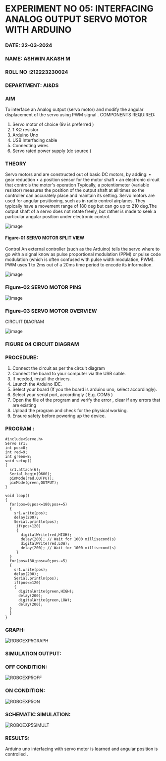 # EXPERIMENT NO 05: INTERFACING ANALOG OUTPUT SERVO MOTOR WITH ARDUINO
###  DATE: 22-03-2024
###  NAME: ASHWIN AKASH M
###  ROLL NO :212223230024
###  DEPARTMENT: AI&DS


### AIM
To interface an Analog output (servo motor) and modify the angular displacement of the servo using PWM signal .
COMPONENTS REQUIRED:
1.	Servo motor of choice (9v is preferred )
2.	1 KΩ resistor 
3.	Arduino Uno 
4.	USB Interfacing cable 
5.	Connecting wires 
6.	Servo rated power supply (dc source )


### THEORY
Servo motors and are constructed out of basic DC motors, by adding:
•	 gear reduction
•	 a position sensor for the motor shaft
•	 an electronic circuit that controls the motor's operation
Typically, a potentiometer (variable resistor) measures the position of the output shaft at all times so the controller can accurately place and maintain its setting.
Servo motors are used for angular positioning, such as in radio control airplanes.  They typically have a movement range of 180 deg but can go up to 210 deg.The output shaft of a servo does not rotate freely, but rather is made to seek a particular angular position under electronic control. 


![image](https://user-images.githubusercontent.com/36288975/163544439-1f477927-fcd4-42f0-9ce4-c863fdbf1210.png)



#### Figure-01 SERVO MOTOR SPLIT VIEW 
Control 
An external controller (such as the Arduino) tells the servo where to go with a signal know as pulse proportional modulation (PPM) or pulse code modulation (which is often confused with pulse width modulation, PWM). PWM uses 1 to 2ms out of a 20ms time period to encode its information.
 
 
 ![image](https://user-images.githubusercontent.com/36288975/163544482-3027136f-7135-4f3d-a23f-8dc2fe04194d.png)

### Figure-02 SERVO MOTOR PINS

 ![image](https://user-images.githubusercontent.com/36288975/163544513-ca497421-e6ba-4f91-871f-5cfba77f22a8.png)


### Figure-03 SERVO MOTOR OVERVIEW 

 


 





CIRCUIT DIAGRAM
 
 
 ![image](https://user-images.githubusercontent.com/36288975/163544618-6eb8a7b5-7f1a-428a-8d9f-fd899b145efb.png)

### FIGURE 04 CIRCUIT DIAGRAM

### PROCEDURE:
1.	Connect the circuit as per the circuit diagram 
2.	Connect the board to your computer via the USB cable.
3.	If needed, install the drivers.
4.	Launch the Arduino IDE.
5.	Select your board (If you the board is arduino uno, select accordingly).
6.	Select your serial port, accordingly ( E.g. COM5 )
7.	Open the file of the program  and verify the error , clear if any errors that are existing 
8.	Upload the program and check for the physical working. 
9.	Ensure safety before powering up the device.


### PROGRAM :
```
#include<Servo.h>
Servo sr1;
int pos=0;
int red=9;
int green=8;
void setup()
{
  sr1.attach(6);
  Serial.begin(9600);
  pinMode(red,OUTPUT);
  pinMode(green,OUTPUT);
}

void loop()
{
  for(pos=0;pos<=180;pos+=5)
  {
    sr1.write(pos);
    delay(200);
    Serial.println(pos);
     if(pos>120)
     {
       digitalWrite(red,HIGH);
       delay(200); // Wait for 1000 millisecond(s)
       digitalWrite(red,LOW);
       delay(200); // Wait for 1000 millisecond(s)
     }
  }
  for(pos=180;pos>=0;pos-=5)
  {
    sr1.write(pos);
    delay(200);
    Serial.println(pos);
    if(pos<=120)
    {
      digitalWrite(green,HIGH);
      delay(200);
      digitalWrite(green,LOW);
      delay(200);
  }
  }
}

```
### GRAPH:
![ROBOEXP5GRAPH](https://github.com/AshwinAkash24/EXPERIMENT-NO--05-INTERFACING-ANALOG-OUTPUT-SERVO-MOTOR-WITH-ARDUINO-/assets/144979248/5e86f492-9c85-458e-be7e-1b425785485f)

### SIMULATION OUTPUT:
### OFF CONDITION:
![ROBOEXP5OFF](https://github.com/AshwinAkash24/EXPERIMENT-NO--05-INTERFACING-ANALOG-OUTPUT-SERVO-MOTOR-WITH-ARDUINO-/assets/144979248/50853156-0355-4fe1-8387-3a3541645ef2)

### ON CONDITION:
![ROBOEXP5ON](https://github.com/AshwinAkash24/EXPERIMENT-NO--05-INTERFACING-ANALOG-OUTPUT-SERVO-MOTOR-WITH-ARDUINO-/assets/144979248/096acff7-8237-401e-972c-655ccf545bc0)

### SCHEMATIC SIMULATION: 
![ROBOEXP5SIMULT](https://github.com/AshwinAkash24/EXPERIMENT-NO--05-INTERFACING-ANALOG-OUTPUT-SERVO-MOTOR-WITH-ARDUINO-/assets/144979248/bed6afe1-ae9d-4467-a217-6ae34db1d3d5)






### RESULTS: 
Arduino uno interfacing with servo motor is learned and angular position is controlled .
